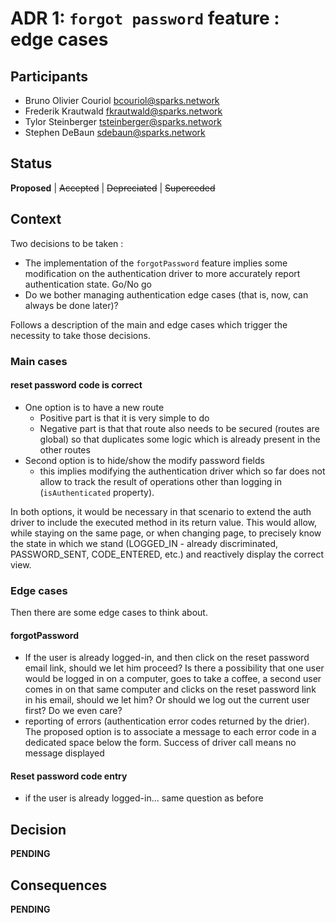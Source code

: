# ADR 1: `forgot password` feature : edge cases

## Participants
- Bruno Olivier Couriol <bcouriol@sparks.network>
- Frederik Krautwald <fkrautwald@sparks.network>
- Tylor Steinberger <tsteinberger@sparks.network>
- Stephen DeBaun <sdebaun@sparks.network>

## Status

**Proposed** | ~~Accepted~~ | ~~Depreciated~~ | ~~Superceded~~

## Context

Two decisions to be taken :
- The implementation of the `forgotPassword` feature implies some modification on the authentication driver to more accurately report authentication state. Go/No go
- Do we bother managing authentication edge cases (that is, now, can always be done later)?

Follows a description of the main and edge cases which trigger the necessity to take those decisions.

### Main cases
#### reset password code is correct
- One option is to have a new route
  + Positive part is that it is very simple to do
  - Negative part is that that route also needs to be secured (routes are global) so that duplicates some logic which is already present in the other routes
- Second option is to hide/show the modify password fields
  + this implies modifying the authentication driver which so far does not allow to track the result of operations other than logging in (`isAuthenticated` property). 

In both options, it would be necessary in that scenario to extend the auth driver to include the executed method in its return value. This would allow, while staying on the same page, or when changing page, to precisely know the state in which we stand (LOGGED_IN - already discriminated, PASSWORD_SENT, CODE_ENTERED, etc.) and reactively display the correct view.

### Edge cases
Then there are some edge cases to think about. 

#### forgotPassword
- If the user is already logged-in, and then click on the reset password email link, should we let him proceed? Is there a possibility that one user would be logged in on a computer, goes to take a coffee, a second user comes in on that same computer and clicks on the reset password link in his email, should we let him? Or should we log out the current user first? Do we even care?
- reporting of errors (authentication error codes returned by the drier). The proposed option is to associate a message to each error code in a dedicated space below the form. Success of driver call means no message displayed

#### Reset password code entry
- if the user is already logged-in... same question as before

## Decision

**PENDING**

## Consequences

**PENDING**

